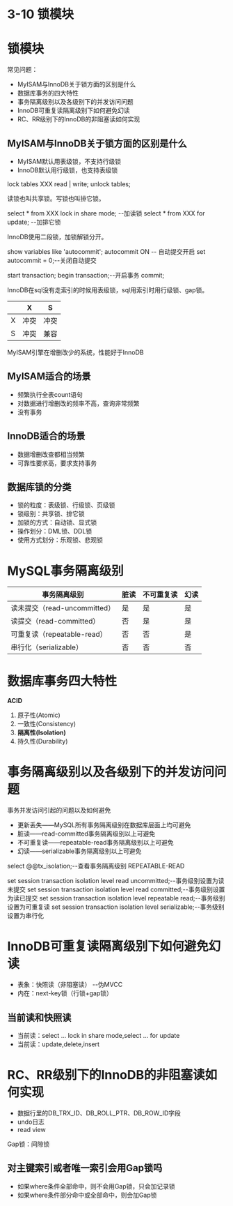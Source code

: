 # 3-10 锁模块

# 锁模块
常见问题：

- MyISAM与InnoDB关于锁方面的区别是什么
- 数据库事务的四大特性
- 事务隔离级别以及各级别下的并发访问问题
- InnoDB可重复读隔离级别下如何避免幻读
- RC、RR级别下的InnoDB的非阻塞读如何实现 

## MyISAM与InnoDB关于锁方面的区别是什么

- MyISAM默认用表级锁，不支持行级锁
- InnoDB默认用行级锁，也支持表级锁


lock tables XXX read | write;
unlock tables;

读锁也叫共享锁。写锁也叫排它锁。

select * from XXX lock in share mode; --加读锁
select * from XXX for update; --加排它锁

InnoDB使用二段锁，加锁解锁分开。

show variables like 'autocommit';
autocommit  ON -- 自动提交开启
set autocommit = 0;--关闭自动提交

start transaction;
begin transaction;--开启事务
commit;

InnoDB在sql没有走索引的时候用表级锁，sql用索引时用行级锁、gap锁。

||X|S|
| --- | --- | --- |
|X|冲突|冲突|
|S|冲突|兼容|

MyISAM引擎在增删改少的系统，性能好于InnoDB

## MyISAM适合的场景

- 频繁执行全表count语句
- 对数据进行增删改的频率不高，查询非常频繁
- 没有事务

## InnoDB适合的场景

- 数据增删改查都相当频繁
- 可靠性要求高，要求支持事务

## 数据库锁的分类

- 锁的粒度：表级锁、行级锁、页级锁
- 锁级别：共享锁、排它锁
- 加锁的方式：自动锁、显式锁
- 操作划分：DML锁、DDL锁
- 使用方式划分：乐观锁、悲观锁

# MySQL事务隔离级别


|事务隔离级别|脏读|不可重复读|幻读|
| --- | --- | --- | ---|
|读未提交（read-uncommitted）	|是|是|是|
|读提交（read-committed）	|否|是|是|
|可重复读（repeatable-read）	|否|否|是|
|串行化（serializable）		|否|否|否|

# 数据库事务四大特性
__ACID__
1. 原子性(Atomic)
1. 一致性(Consistency)
1. __隔离性(Isolation)__
1. 持久性(Durability)

# 事务隔离级别以及各级别下的并发访问问题
事务并发访问引起的问题以及如何避免

- 更新丢失——MySQL所有事务隔离级别在数据库层面上均可避免
- 脏读——read-committed事务隔离级别以上可避免
- 不可重复读——repeatable-read事务隔离级别以上可避免
- 幻读——serializable事务隔离级别以上可避免

select @@tx_isolation;--查看事务隔离级别
REPEATABLE-READ

set session transaction isolation level read uncommitted;--事务级别设置为读未提交 
set session transaction isolation level read committed;--事务级别设置为读已提交 
set session transaction isolation level repeatable read;--事务级别设置为可重复读 
set session transaction isolation level serializable;--事务级别设置为串行化 

# InnoDB可重复读隔离级别下如何避免幻读

- 表象：快照读（非阻塞读） --伪MVCC
- 内在：next-key锁（行锁+gap锁）

## 当前读和快照读

- 当前读：select ... lock in share mode,select ... for update
- 当前读：update,delete,insert

# RC、RR级别下的InnoDB的非阻塞读如何实现 

- 数据行里的DB_TRX_ID、DB_ROLL_PTR、DB_ROW_ID字段
- undo日志
- read view

Gap锁：间隙锁

## 对主键索引或者唯一索引会用Gap锁吗

- 如果where条件全部命中，则不会用Gap锁，只会加记录锁
- 如果where条件部分命中或全部命中，则会加Gap锁